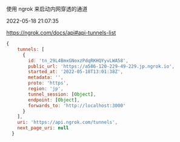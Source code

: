 使用 ngrok 来启动内网穿透的通道

2022-05-18 21:07:35

https://ngrok.com/docs/api#api-tunnels-list

```js
{
    tunnels: [
      {
        id: 'tn_29L4BmxGNoxzPdqRKHQYyvLWA58',
        public_url: 'https://a586-120-229-49-229.jp.ngrok.io',
        started_at: '2022-05-18T13:01:38Z',
        metadata: '',
        proto: 'https',
        region: 'jp',
        tunnel_session: [Object],
        endpoint: [Object],
        forwards_to: 'http://localhost:3000'
      }
    ],
    uri: 'https://api.ngrok.com/tunnels',
    next_page_uri: null
  }
```
